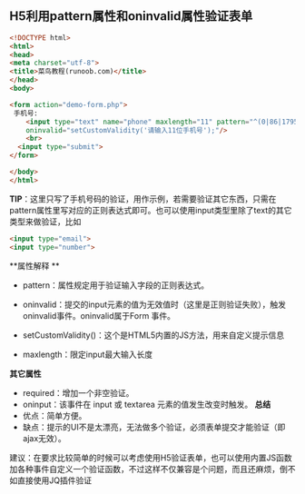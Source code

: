 ## H5利用pattern属性和oninvalid属性验证表单

```html
<!DOCTYPE html>
<html>
<head> 
<meta charset="utf-8"> 
<title>菜鸟教程(runoob.com)</title> 
</head>
<body>

<form action="demo-form.php">
 手机号:   
    <input type="text" name="phone" maxlength="11" pattern="^(0|86|17951)?1[0-9]{10}" 
    oninvalid="setCustomValidity('请输入11位手机号');"/>
    <br>
  <input type="submit">
</form>

</body>
</html>
```

**TIP**：这里只写了手机号码的验证，用作示例，若需要验证其它东西，只需在pattern属性里写对应的正则表达式即可。也可以使用input类型里除了text的其它类型来做验证，比如

```html
<input type="email">
<input type="number">
```

**属性解释 **

* pattern：属性规定用于验证输入字段的正则表达式。

* oninvalid：提交的input元素的值为无效值时（这里是正则验证失败），触发oninvalid事件。oninvalid属于Form 事件。

* setCustomValidity()：这个是HTML5内置的JS方法，用来自定义提示信息

* maxlength：限定input最大输入长度

  

**其它属性**
*  required：增加一个非空验证。
*  oninput：该事件在 input 或 textarea 元素的值发生改变时触发。
**总结**
*  优点：简单方便。
*  缺点：提示的UI不是太漂亮，无法做多个验证，必须表单提交才能验证（即ajax无效）。

建议：在要求比较简单的时候可以考虑使用H5验证表单，也可以使用内置JS函数加各种事件自定义一个验证函数，不过这样不仅兼容是个问题，而且还麻烦，倒不如直接使用JQ插件验证
